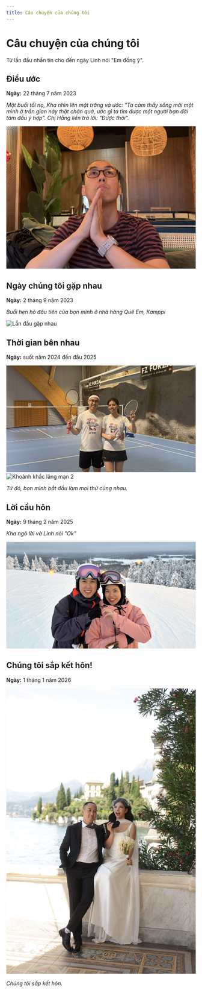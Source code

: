 ```yaml
---
title: Câu chuyện của chúng tôi
---
```


# Câu chuyện của chúng tôi

Từ lần đầu nhắn tin cho đến ngày Linh nói "Em đồng ý".

## Điều ước

**Ngày:** 22 tháng 7 năm 2023

*Một buổi tối nọ, Kha nhìn lên mặt trăng và ước: "Ta cảm thấy sống mãi một mình ở trần gian này thật chán quá, ước gì ta tìm được một người bạn đời tâm đầu ý hợp". Chị Hằng liền trả lời: "Được thôi".*

![Điều ước](/images/the-wish.jpeg)

## Ngày chúng tôi gặp nhau

**Ngày:** 2 tháng 9 năm 2023

*Buổi hẹn hò đầu tiên của bọn mình ở nhà hàng Quê Em, Kamppi*

![Lần đầu gặp nhau](https://files.venuu.se/attachments/000/265/972/26b798e0af7d85c06d6f8acfd20cdc8e6d01dd9d.jpg)

## Thời gian bên nhau

**Ngày:** suốt năm 2024 đến đầu 2025

![Khoảnh khắc lãng mạn 1](/images/badminton.jpeg)
![Khoảnh khắc lãng mạn 2](/images/linh-gold-medal.jpeg)

*Từ đó, bọn mình bắt đầu làm mọi thứ cùng nhau.*

## Lời cầu hôn

**Ngày:** 9 tháng 2 năm 2025

*Kha ngỏ lời và Linh nói "Ok"*

![Lời cầu hôn](/images/wedding-ring.jpg)

## Chúng tôi sắp kết hôn!

**Ngày:** 1 tháng 1 năm 2026

![Chúng tôi sắp kết hôn](/images/lake-como.jpg)

*Chúng tôi sắp kết hôn.*
